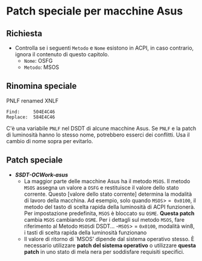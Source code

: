 # Patch speciale per macchine Asus

## Richiesta

- Controlla se i seguenti `Metodo` e `Nome` esistono in ACPI, in caso contrario, ignora il contenuto di questo capitolo.
  - `Nome`: OSFG
  - `Metodo`: MSOS

## Rinomina speciale

PNLF renamed XNLF

```text
Find:     504E4C46
Replace:  584E4C46
```

C'è una variabile `PNLF` nel DSDT di alcune macchine Asus. Se `PNLF` e la patch di luminosità hanno lo stesso nome, potrebbero esserci dei conflitti. Usa il cambio di nome sopra per evitarlo.

## Patch speciale

- ***SSDT-OCWork-asus***
  - La maggior parte delle macchine Asus ha il metodo `MSOS`. Il metodo `MSOS` assegna un valore a `OSFG` e restituisce il valore dello stato corrente. Questo [valore dello stato corrente] determina la modalità di lavoro della macchina. Ad esempio, solo quando `MSOS`> =` 0x0100`, il metodo del tasto di scelta rapida della luminosità di ACPI funzionerà. Per impostazione predefinita, `MSOS` è bloccato su `OSME`. **Questa patch** cambia `MSOS` cambiando `OSME`. Per i dettagli sul metodo `MSOS`, fare riferimento al Metodo `MSOS`di DSDT...
    -`MSOS`> = `0x0100`, modalità win8, i tasti di scelta rapida della luminosità funzionano
  - Il valore di ritorno di `MSOS' dipende dal sistema operativo stesso. È necessario utilizzare **patch del sistema operativo** o utilizzare **questa patch** in uno stato di mela nera per soddisfare requisiti specifici.
